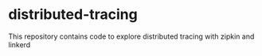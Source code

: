 # distributed-tracing
This repository contains code to explore distributed tracing with zipkin and linkerd
